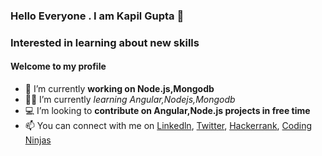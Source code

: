 ### Hello Everyone . I am Kapil Gupta 👋
### Interested in learning about new skills

#### Welcome to my profile

- 🔭 I’m currently **working on Node.js,Mongodb**
- 🧑‍💻 I’m currently *learning Angular,Nodejs,Mongodb*
- 💻 I’m looking to **contribute on Angular,Node.js projects in free time**
- 📫 You can connect with me on [Linkedln](https://www.linkedin.com/in/kapil-gupta-42947316b/), [Twitter](https://twitter.com/KG161997?t=qIUoYCK3kJcusTKEBY40KQ&s=09), [Hackerrank](
https://www.hackerrank.com/dashboard), [Coding Ninjas](https://www.codingninjas.com/studio/profile/9761e067-31fa-4e09-a3ae-31df8e513c89)
<!--
**kapilG0/kapilG0** is a ✨ _special_ ✨ repository because its `README.md` (this file) appears on your GitHub profile.

Here are some ideas to get you started:

- 🔭 I’m currently working on Node.js,Mongodb
- 🌱 I’m currently learning Angular,Nodejs,Mongodb
- 👯 I’m looking to collaborate on Angular,Node.js projects
- 🤔 I’m looking for help with ...
- 💬 Ask me about ...
- 📫 How to reach me: ...
- 😄 Pronouns: ...
- ⚡ Fun fact: ...
-->
